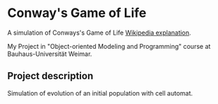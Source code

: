 # Conway's Game of Life
A simulation of Conways's Game of Life [Wikipedia explanation](https://en.wikipedia.org/wiki/Conway%27s_Game_of_Life).

My Project in "Object-oriented Modeling and Programming" course at Bauhaus-Universität Weimar. 

## Project description
Simulation of evolution of an initial population with cell automat.
